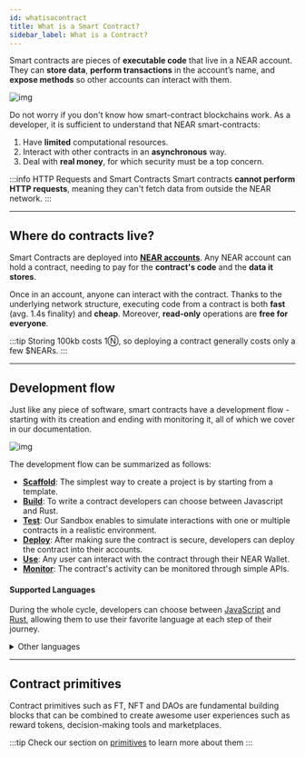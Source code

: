 ```yaml
---
id: whatisacontract
title: What is a Smart Contract?
sidebar_label: What is a Contract?
---
```


Smart contracts are pieces of **executable code** that live in a NEAR account. They can **store data**, **perform transactions** in the account’s name, and **expose methods** so other accounts can interact with them.

![img](/docs/assets/welcome-pages/contracts.png)

Do not worry if you don't know how smart-contract blockchains work. As a developer, it is sufficient to understand that NEAR smart-contracts:
1. Have **limited** computational resources.
2. Interact with other contracts in an **asynchronous** way.
3. Deal with **real money**, for which security must be a top concern.

:::info HTTP Requests and Smart Contracts
Smart contracts **cannot perform HTTP requests**, meaning they can't fetch data from outside the NEAR network.
:::

---

## Where do contracts live?
Smart Contracts are deployed into [**NEAR accounts**](../../1.concepts/basics/accounts/introduction.md). Any NEAR account can hold a contract, needing to pay for the **contract's code** and the **data it stores**. 

Once in an account, anyone can interact with the contract. Thanks to the underlying network structure, executing code from a contract is both **fast** (avg. 1.4s finality) and **cheap**. Moreover, **read-only** operations are **free for everyone**.

:::tip
Storing 100kb costs 1Ⓝ, so deploying a contract generally costs only a few $NEARs.
:::

---

## Development flow

Just like any piece of software, smart contracts have a development flow - starting with its creation and ending with monitoring it, all of which we cover in our documentation.

![img](/docs/assets/welcome-pages/contract-lifecycle.png)

The development flow can be summarized as follows:
- [**Scaffold**](../contracts/quickstart.md): The simplest way to create a project is by starting from a template.
- [**Build**](../contracts/): To write a contract developers can choose between Javascript and Rust.
- [**Test**](../testing/introduction.md): Our Sandbox enables to simulate interactions with one or multiple contracts in a realistic environment.
- [**Deploy**](../deploy.md): After making sure the contract is secure, developers can deploy the contract into their accounts.
- [**Use**](https://mynearwallet.com): Any user can interact with the contract through their NEAR Wallet.
- [**Monitor**](../monitor.md): The contract's activity can be monitored through simple APIs.

#### Supported Languages
During the whole cycle, developers can choose between [JavaScript](https://www.learn-js.org/) and [Rust](https://www.rust-lang.org/), allowing them to use their favorite language at each step of their journey.

<details>
<summary> Other languages </summary>
Theoretically, you can use any language that compiles to Wasm for developing NEAR smart contract. However, in order to have a user-friendly experience we would need to provide a library that wraps around low-level runtime APIs, while also offering other high-level functionalities.

We envision that in the future, more languages will be supported and the support will be done through the effort from the wider community, not just NEAR alone.
</details>

---

## Contract primitives
Contract primitives such as FT, NFT and DAOs are fundamental building blocks that can be combined to create awesome user experiences such as reward tokens, decision-making tools and marketplaces. 

:::tip
Check our section on [primitives](/primitives/whatareprimitives) to learn more about them
:::